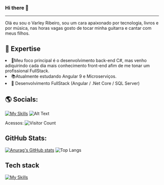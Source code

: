 ### Hi there 👋
----
Olá eu sou o Varley Ribeiro, sou um cara apaixonado por tecnologia, livros e por música, nas horas vagas gosto de tocar minha guitarra e cantar com meus filhos.

🚀 Expertise
----
<li>🔭Meu foco principal é o desenvolvimento back-end C#, mas venho adiquirindo cada dia mais conhecimento front-end afim de me tonar um profissional FullStack.</br></li>
<li>📚Atualmente estudando Angular 9 e Microserviços.</br></li>
<li>🌱 Desenvolvimento FullStack (Angular / .Net Core / SQL Server)</br></li>

🌎 Socials:
----
[![My Skills](https://img.shields.io/badge/LinkedIn-0077B5?style=for-the-badge&logo=linkedin&logoColor=white)](https://www.linkedin.com/in/varley-ribeiro/)
![Alt Text](https://mir-s3-cdn-cf.behance.net/project_modules/max_1200/641c2b170466977.645e34a7760bf.gif)
</br>

Acessos: ![Visitor Count](https://profile-counter.glitch.me/varleys/count.svg)


GitHub Stats:
----
[![Anurag's GitHub stats](https://github-readme-stats.vercel.app/api?username=varleys&show_icons=true&theme=radical)](https://github.com/varleys/github-readme-stats)
![Top Langs](https://github-readme-stats.vercel.app/api/top-langs/?username=varleys&layout=compact&show_icons=true&theme=radical)

Tech stack
----
[![My Skills](https://skillicons.dev/icons?i=js,html,css,aws,azure,react,dotnet)](https://skillicons.dev)

<!--
**VarleyS/VarleyS** is a ✨ _special_ ✨ repository because its `README.md` (this file) appears on your GitHub profile.

Here are some ideas to get you started:

- 🔭 I’m currently working on ...
- 🌱 I’m currently learning ...
- 👯 I’m looking to collaborate on ...
- 🤔 I’m looking for help with ...
- 💬 Ask me about ...
- 📫 How to reach me: ...
- 😄 Pronouns: ...
- ⚡ Fun fact: ...
-->
